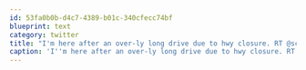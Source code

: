 ```yaml
---
id: 53fa0b0b-d4c7-4389-b01c-340cfecc74bf
blueprint: text
category: twitter
title: "I'm here after an over-ly long drive due to hwy closure. RT @scottpdavis: #FF to anyone on my planet that is awake"
caption: 'I''m here after an over-ly long drive due to hwy closure. RT <span class="username username_linked">@<a href="https://twitter.com/scottpdavis" title="Scott Davis">scottpdavis</a></span>: <span class="hashtag hashtag_local">#<a href="http://tweettemp.darylchymko.ca/?tag=ff">FF</a> to anyone on my planet that is awake'
---
```

